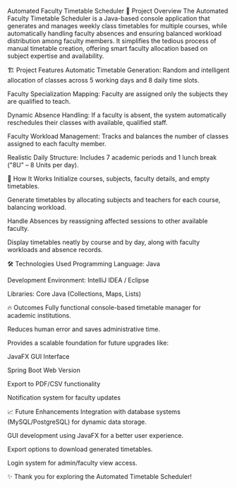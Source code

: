 Automated Faculty Timetable Scheduler
🚀 Project Overview
The Automated Faculty Timetable Scheduler is a Java-based console application that generates and manages weekly class timetables for multiple courses, while automatically handling faculty absences and ensuring balanced workload distribution among faculty members.
It simplifies the tedious process of manual timetable creation, offering smart faculty allocation based on subject expertise and availability.

🏗️ Project Features
Automatic Timetable Generation: Random and intelligent allocation of classes across 5 working days and 8 daily time slots.

Faculty Specialization Mapping: Faculty are assigned only the subjects they are qualified to teach.

Dynamic Absence Handling: If a faculty is absent, the system automatically reschedules their classes with available, qualified staff.

Faculty Workload Management: Tracks and balances the number of classes assigned to each faculty member.

Realistic Daily Structure: Includes 7 academic periods and 1 lunch break ("8U" – 8 Units per day).

📜 How It Works
Initialize courses, subjects, faculty details, and empty timetables.

Generate timetables by allocating subjects and teachers for each course, balancing workload.

Handle Absences by reassigning affected sessions to other available faculty.

Display timetables neatly by course and by day, along with faculty workloads and absence records.

🛠️ Technologies Used
Programming Language: Java

Development Environment: IntelliJ IDEA / Eclipse

Libraries: Core Java (Collections, Maps, Lists)

🔥 Outcomes
Fully functional console-based timetable manager for academic institutions.

Reduces human error and saves administrative time.

Provides a scalable foundation for future upgrades like:

JavaFX GUI Interface

Spring Boot Web Version

Export to PDF/CSV functionality

Notification system for faculty updates

📈 Future Enhancements
Integration with database systems (MySQL/PostgreSQL) for dynamic data storage.

GUI development using JavaFX for a better user experience.

Export options to download generated timetables.

Login system for admin/faculty view access.

✨ Thank you for exploring the Automated Timetable Scheduler!
